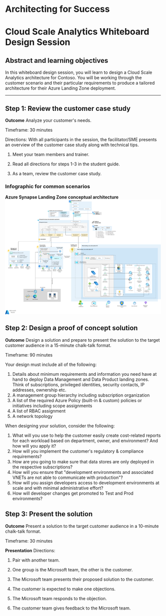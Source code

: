 # Architecting for Success

# Cloud Scale Analytics Whiteboard Design Session

## Abstract and learning objectives

In this whiteboard design session, you will learn to design a Cloud Scale Analytics architecture for Contoso. You will be working through the customer scenario and their particular requirements to produce a tailored architecture for their Azure Landing Zone deployment.

---

## Step 1: Review the customer case study

**Outcome**
Analyze your customer's needs.

Timeframe: 30 minutes

Directions: With all participants in the session, the facilitator/SME presents an overview of the customer case study along with technical tips.

1. Meet your team members and trainer.

2. Read all directions for steps 1-3 in the student guide.

3. As a team, review the customer case study.

### Infographic for common scenarios

**Azure Synapse Landing Zone conceptual architecture**
![For many organizations, the ALZ conceptual architecture below represents the destination in their cloud adoption journey. It's a mature, scaled-out target architecture intended to help organizations operate successful cloud environments that drive their business while maintaining best practices for security and governance.](./../images/azure-synapse-landing-zone.png)

## Step 2: Design a proof of concept solution

**Outcome**
Design a solution and prepare to present the solution to the target customer audience in a 15-minute chalk-talk format.

Timeframe: 90 minutes

Your design must include all of the following:

1. Details about minimum requirements and information you need have at hand to deploy Data Management and Data Product landing zones. Think of subscriptions, privileged identities, security contacts, IP addresses, ownership etc.
2. A management group hierarchy including subscription organization
3. A list of the required Azure Policy (built-in & custom) policies or initiatives including scope assignments
4. A list of RBAC assignment
5. A network topology

When designing your solution, consider the following:

1. What will you use to help the customer easily create cost-related reports for each workload based on department, owner, and environment? And how will you apply it?
2. How will you implement the customer's regulatory & compliance requirements?
3. How are you going to make sure that data stores are only deployed in the respective subscriptions?
4. How will you ensure that "development environments and associated VNETs are not able to communicate with production"?
5. How will you assign developers access to development environments at scale and with minimal administrative effort?
6. How will developer changes get promoted to Test and Prod environments?

## Step 3: Present the solution

**Outcome**
Present a solution to the target customer audience in a 10-minute chalk-talk format.

Timeframe: 30 minutes

**Presentation**
Directions:

1. Pair with another team.

2. One group is the Microsoft team, the other is the customer.

3. The Microsoft team presents their proposed solution to the customer.

4. The customer is expected to make one objections.

5. The Microsoft team responds to the objection.

6. The customer team gives feedback to the Microsoft team.
